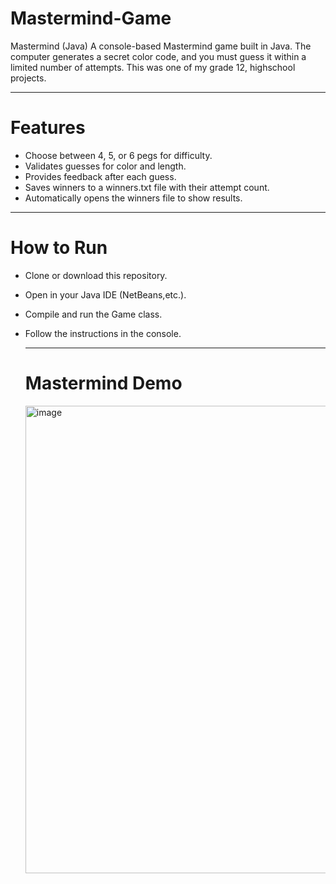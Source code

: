 # Mastermind-Game
Mastermind (Java)  A console-based Mastermind game built in Java. The computer generates a secret color code, and you must guess it within a limited number of attempts. This was one of my grade 12, highschool projects. 

---

# Features
- Choose between 4, 5, or 6 pegs for difficulty.
- Validates guesses for color and length.
- Provides feedback after each guess.
- Saves winners to a winners.txt file with their attempt count.
- Automatically opens the winners file to show results.

---

# How to Run
- Clone or download this repository.
- Open in your Java IDE (NetBeans,etc.).
- Compile and run the Game class.
- Follow the instructions in the console.



  ---
  # Mastermind Demo 
   <img width="952" height="748" alt="image" src="https://github.com/user-attachments/assets/1cfb9890-48ae-4977-9e23-cda500169adb" />





